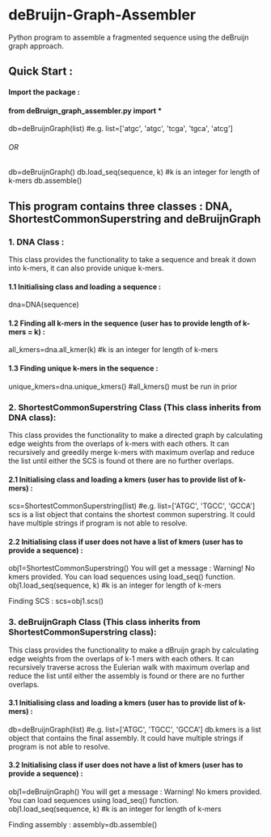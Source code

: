 # deBruijn-Graph-Assembler
Python program to assemble a fragmented sequence using the deBruijn graph approach.

## Quick Start : 

#### Import the package : 
#### from deBruign_graph_assembler.py import *


db=deBruijnGraph(list) #e.g. list=['atgc', 'atgc', 'tcga', 'tgca', 'atcg']
###### OR
db=deBruijnGraph()
db.load_seq(sequence, k) #k is an integer for length of k-mers
db.assemble()


## This program contains three classes : DNA, ShortestCommonSuperstring and deBruijnGraph


### 1. DNA Class :
This class provides the functionality to take a sequence and break it down into k-mers, it can also provide unique k-mers.

#### 1.1 Initialising class and loading a sequence : 
dna=DNA(sequence)

#### 1.2 Finding all k-mers in the sequence (user has to provide length of k-mers = k) : 
all_kmers=dna.all_kmer(k) #k is an integer for length of k-mers

#### 1.3 Finding unique k-mers in the sequence : 
unique_kmers=dna.unique_kmers() #all_kmers() must be run in prior


### 2. ShortestCommonSuperstring Class (This class inherits from DNA class):
This class provides the functionality to make a directed graph by calculating edge weights from the overlaps of k-mers with each others. It can recursively and greedily merge k-mers with maximum overlap and reduce the list until either the SCS is found ot there are no further overlaps.

#### 2.1 Initialising class and loading a kmers (user has to provide list of k-mers) : 
scs=ShortestCommonSuperstring(list) #e.g. list=['ATGC', 'TGCC', 'GCCA']
scs is a list object that contains the shortest common superstring. It could have multiple strings if program is not able to resolve.

#### 2.2 Initialising class if user does not have a list of kmers (user has to provide a sequence) : 
obj1=ShortestCommonSuperstring()
You will get a message : Warning! No kmers provided. You can load sequences using load_seq() function.
obj1.load_seq(sequence, k) #k is an integer for length of k-mers

Finding SCS : 
scs=obj1.scs()


### 3. deBruijnGraph Class (This class inherits from ShortestCommonSuperstring class):
This class provides the functionality to make a dBruijn graph by calculating edge weights from the overlaps of k-1 mers with each others. It can recursively traverse across the Eulerian walk with maximum overlap and reduce the list until either the assembly is found or there are no further overlaps.

#### 3.1 Initialising class and loading a kmers (user has to provide list of k-mers) : 
db=deBruijnGraph(list) #e.g. list=['ATGC', 'TGCC', 'GCCA']
db.kmers is a list object that contains the final assembly. It could have multiple strings if program is not able to resolve.

#### 3.2 Initialising class if user does not have a list of kmers (user has to provide a sequence) : 
obj1=deBruijnGraph()
You will get a message : Warning! No kmers provided. You can load sequences using load_seq() function.
obj1.load_seq(sequence, k) #k is an integer for length of k-mers

Finding assembly : 
assembly=db.assemble()
